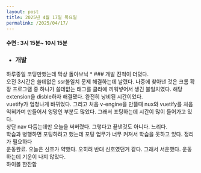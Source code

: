 ```yaml
---
layout: post
title: 2025년 4월 17일 목요일
permalink: /2025/04/17/
---
```

#### 수면 : 3시 15분~ 10시 15분<br/>
* ### 개발<br/>
하루종일 코딩만했는데 막상 돌아보닉 * ### 개발 진척이 더뎠다.<br/>
오전 3시간은 쓸데없은 ssr불일치 문제 해결하는데 날렸다. 나중에 찾아낸 것은 크롬 확장 프로그램 중 하나가 쓸데없는 태그를 클라에 끼워넣어서 생긴 불일치였다. 해당 extension을 disble하자 해결됐다. 완전히 낭비된 시간이었다.<br/>
vuetify가 엄청나게 바뀌었다. 그리고 처음 v-engine을 만뜰때 nux와 vuetify를 처음 익혀가며 만들어서 엉망인 부분도 많았다. 그래서 포팅하는데 시간이 많이 들어가고 있다.<br/>
상단 nav 다듬는데만 오늘을 써버렸다. 그렇다고 끝낸것도 아니다. 느리다.<br/>
학습과 병행하면 포팅하려고 했는데 포팅 업무가 너무 커져서 학습을 못하고 있다. 정리가 필요하다<br/>
운동완료. 오늘은 신호가 약했다. 오히려 반대 신호였던거 같다. 그래서 서운했다. 운동하는데 기운이 나지 않았다.<br/>
하이볼 한잔함
